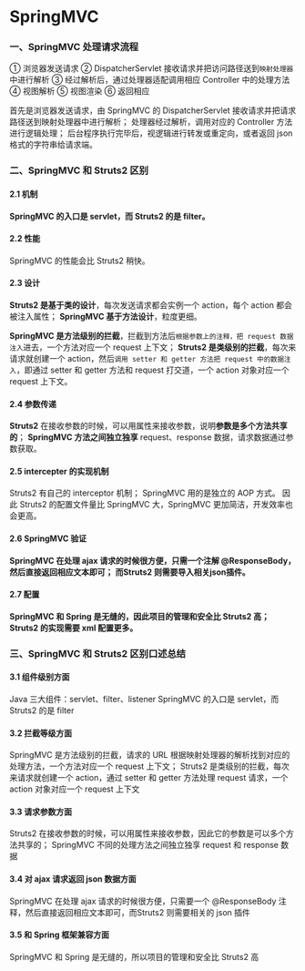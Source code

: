 # SpringMVC

### 一、SpringMVC 处理请求流程

① 浏览器发送请求
② DispatcherServlet 接收请求并把访问路径送到`映射处理器`中进行解析
③ 经过解析后，通过处理器适配调用相应 Controller 中的处理方法
④ 视图解析
⑤ 视图渲染
⑥ 返回相应

首先是浏览器发送请求，由 SpringMVC 的 DispatcherServlet 接收请求并把请求路径送到映射处理器中进行解析；
处理器经过解析，调用对应的 Controller 方法进行逻辑处理；
后台程序执行完毕后，视逻辑进行转发或重定向，或者返回 json 格式的字符串给请求端。

### 二、SpringMVC 和 Struts2 区别

#### 2.1 机制

**SpringMVC 的入口是 servlet，而 Struts2 的是 filter。**

#### 2.2 性能

SpringMVC 的性能会比 Struts2 稍快。

#### 2.3 设计

**Struts2 是基于类的设计**，每次发送请求都会实例一个 action，每个 action 都会被注入属性；
**SpringMVC 基于方法设计**，粒度更细。

**SpringMVC 是方法级别的拦截**，拦截到方法后`根据参数上的注释，把 request 数据注入`进去，一个方法对应一个 request 上下文；
**Struts2 是类级别的拦截**，每次来请求就创建一个 action，然后`调用 setter 和 getter 方法把 request 中的数据注入`，即通过 setter 和 getter 方法和 request 打交道，一个 action 对象对应一个 request 上下文。

#### 2.4 参数传递

**Struts2** 在接收参数的时候，可以用属性来接收参数，说明**参数是多个方法共享的**；
**SpringMVC 方法之间独立独享** request、response 数据，请求数据通过参数获取。

#### 2.5 intercepter 的实现机制

Struts2 有自己的 interceptor 机制；
SpringMVC 用的是独立的 AOP 方式。
因此 Struts2 的配置文件量比 SpringMVC 大，SpringMVC 更加简洁，开发效率也会更高。

#### 2.6 SpringMVC 验证

**SpringMVC 在处理 ajax 请求的时候很方便，只需一个注解 @ResponseBody，然后直接返回相应文本即可；**
**而Struts2 则需要导入相关json插件。**

#### 2.7 配置

**SpringMVC 和 Spring 是无缝的，因此项目的管理和安全比 Struts2 高；**
**Struts2 的实现需要 xml 配置更多。**

### 三、SpringMVC 和 Struts2 区别口述总结

#### 3.1 组件级别方面

Java 三大组件：servlet、filter、listener
SpringMVC 的入口是 servlet，而 Struts2 的是 filter

#### 3.2 拦截等级方面

SpringMVC 是方法级别的拦截，请求的 URL 根据映射处理器的解析找到对应的处理方法，一个方法对应一个 request 上下文；
Struts2 是类级别的拦截，每次来请求就创建一个 action，通过 setter 和 getter 方法处理 request 请求，一个 action 对象对应一个 request 上下文

#### 3.3 请求参数方面

Struts2 在接收参数的时候，可以用属性来接收参数，因此它的参数是可以多个方法共享的；
SpringMVC 不同的处理方法之间独立独享 request 和 response 数据

#### 3.4 对 ajax 请求返回 json 数据方面

SpringMVC 在处理 ajax 请求的时候很方便，只需要一个 @ResponseBody 注释，然后直接返回相应文本即可，而Struts2 则需要相关的 json 插件

#### 3.5 和 Spring 框架兼容方面

SpringMVC 和 Spring 是无缝的，所以项目的管理和安全比 Struts2 高